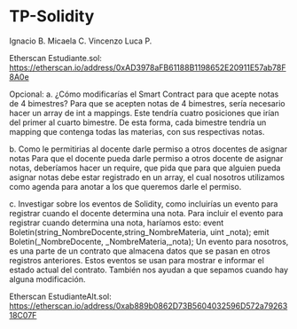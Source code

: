 # TP-Solidity
Ignacio B. Micaela C. Vincenzo Luca P.

Etherscan Estudiante.sol: https://etherscan.io/address/0xAD3978aFB61188B1198652E20911E57ab78F8A0e

Opcional:
a. ¿Cómo modificarías el Smart Contract para que acepte notas de 4 bimestres?
Para que se acepten notas de 4 bimestres, sería necesario hacer un array de int a mappings. Este tendría cuatro posiciones que irían del primer al cuarto bimestre. De esta forma, cada bimestre tendría un mapping que contenga todas las materias, con sus respectivas notas.

b. Como le permitirias al docente darle permiso a otros docentes de asignar notas
Para que el docente pueda darle permiso a otros docente de asignar notas, deberíamos hacer un require, que pida que para que alguien pueda asignar notas debe estar registrado en un array, el cual nosotros utilizamos como agenda para anotar a los que queremos darle el permiso.

c. Investigar sobre los eventos de Solidity, como incluirías un evento para registrar cuando el docente determina una nota.
Para incluir el evento para registrar cuando determina una nota, haríamos esto:
event Boletin(string_NombreDocente,string_NombreMateria, uint _nota);
emit Boletin(_NombreDocente, _NombreMateria,_nota);
Un evento para nosotros, es una parte de un contrato que almacena datos que se pasan en otros registros anteriores. Estos eventos se usan para mostrar e informar el estado actual del contrato. También nos ayudan a que sepamos cuando hay alguna modificación.

Etherscan EstudianteAlt.sol: https://etherscan.io/address/0xab889b0862D73B5604032596D572a7926318C07F
